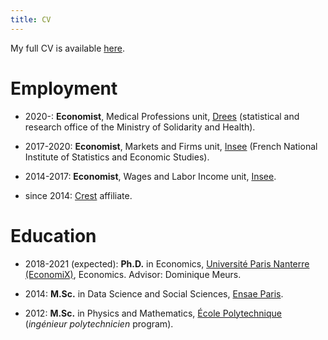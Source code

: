 ```yaml
---
title: CV
---
```

My full CV is available [here](CV.pdf).

# Employment

* 2020-: **Economist**, Medical Professions unit, [Drees](https://drees.solidarites-sante.gouv.fr/etudes-et-statistiques/) (statistical and research office of the Ministry of Solidarity and Health).

* 2017-2020: **Economist**, Markets and Firms unit, [Insee](https://insee.fr/fr/accueil) (French National Institute of Statistics and Economic Studies).

* 2014-2017: **Economist**, Wages and Labor Income unit, [Insee](https://insee.fr/fr/accueil).

* since 2014: [Crest](http://crest.science/) affiliate.


# Education

* 2018-2021 (expected): **Ph.D.** in Economics, [Université Paris Nanterre (EconomiX)](https://economix.fr/en), Economics. Advisor: Dominique Meurs.

* 2014: **M.Sc.** in Data Science and Social Sciences, [Ensae Paris](https://www.ensae.fr/).

* 2012: **M.Sc.** in Physics and Mathematics, [École Polytechnique](https://www.polytechnique.edu/)  (*ingénieur polytechnicien* program).
